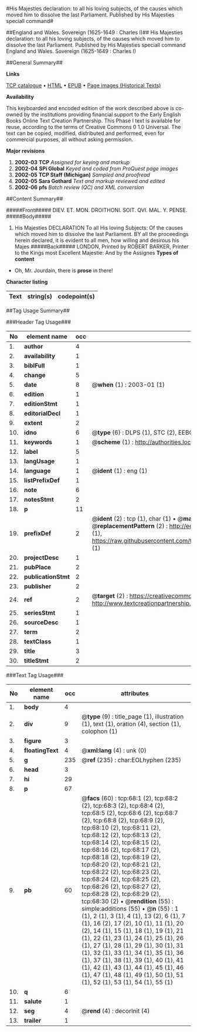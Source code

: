 #His Majesties declaration: to all his loving subjects, of the causes which moved him to dissolve the last Parliament. Published by His Majesties speciall command#

##England and Wales. Sovereign (1625-1649 : Charles I)##
His Majesties declaration: to all his loving subjects, of the causes which moved him to dissolve the last Parliament. Published by His Majesties speciall command
England and Wales. Sovereign (1625-1649 : Charles I)

##General Summary##

**Links**

[TCP catalogue](http://www.ota.ox.ac.uk/tcp/)  • 
[HTML](http://tei.it.ox.ac.uk/tcp/Texts-HTML/free/A22/A22757.html)  • 
[EPUB](http://tei.it.ox.ac.uk/tcp/Texts-EPUB/free/A22/A22757.epub) • 
[Page images (Historical Texts)](https://data.historicaltexts.jisc.ac.uk/view?pubId=eebo-99835842e&pageId=eebo-99835842e-68-1)

**Availability**

This keyboarded and encoded edition of the
	       work described above is co-owned by the institutions
	       providing financial support to the Early English Books
	       Online Text Creation Partnership. This Phase I text is
	       available for reuse, according to the terms of Creative
	       Commons 0 1.0 Universal. The text can be copied,
	       modified, distributed and performed, even for
	       commercial purposes, all without asking permission.

**Major revisions**

1. __2002-03__ __TCP__ *Assigned for keying and markup*
1. __2002-04__ __SPi Global__ *Keyed and coded from ProQuest page images*
1. __2002-05__ __TCP Staff (Michigan)__ *Sampled and proofread*
1. __2002-05__ __Sara Gothard__ *Text and markup reviewed and edited*
1. __2002-06__ __pfs__ *Batch review (QC) and XML conversion*

##Content Summary##

#####Front#####
DIEV. ET. MON. DROITHONI. SOIT. QVI. MAL. Y. PENSE.
#####Body#####

1. His Majesties DECLARATION To all His loving Subjects: Of the causes which moved him to dissolve the last Parliament.
BY all the proceedings herein declared, it is evident to all men, how willing and desirous his Majes
#####Back#####
LONDON, Printed by ROBERT BARKER, Printer to the Kings most Excellent Majestie: And by the Assignes 
**Types of content**

  * Oh, Mr. Jourdain, there is **prose** in there!

**Character listing**


|Text|string(s)|codepoint(s)|
|---|---|---|

##Tag Usage Summary##

###Header Tag Usage###

|No|element name|occ|attributes|
|---|---|---|---|
|1.|__author__|4||
|2.|__availability__|1||
|3.|__biblFull__|1||
|4.|__change__|5||
|5.|__date__|8| @__when__ (1) : 2003-01 (1)|
|6.|__edition__|1||
|7.|__editionStmt__|1||
|8.|__editorialDecl__|1||
|9.|__extent__|2||
|10.|__idno__|6| @__type__ (6) : DLPS (1), STC (2), EEBO-CITATION (1), PROQUEST (1), VID (1)|
|11.|__keywords__|1| @__scheme__ (1) : http://authorities.loc.gov/ (1)|
|12.|__label__|5||
|13.|__langUsage__|1||
|14.|__language__|1| @__ident__ (1) : eng (1)|
|15.|__listPrefixDef__|1||
|16.|__note__|6||
|17.|__notesStmt__|2||
|18.|__p__|11||
|19.|__prefixDef__|2| @__ident__ (2) : tcp (1), char (1)  •  @__matchPattern__ (2) : ([0-9\-]+):([0-9IVX]+) (1), (.+) (1)  •  @__replacementPattern__ (2) : http://eebo.chadwyck.com/downloadtiff?vid=$1&page=$2 (1), https://raw.githubusercontent.com/textcreationpartnership/Texts/master/tcpchars.xml#$1 (1)|
|20.|__projectDesc__|1||
|21.|__pubPlace__|2||
|22.|__publicationStmt__|2||
|23.|__publisher__|2||
|24.|__ref__|2| @__target__ (2) : https://creativecommons.org/publicdomain/zero/1.0/ (1), http://www.textcreationpartnership.org/docs/. (1)|
|25.|__seriesStmt__|1||
|26.|__sourceDesc__|1||
|27.|__term__|2||
|28.|__textClass__|1||
|29.|__title__|3||
|30.|__titleStmt__|2||


###Text Tag Usage###

|No|element name|occ|attributes|
|---|---|---|---|
|1.|__body__|4||
|2.|__div__|9| @__type__ (9) : title_page (1), illustration (1), text (1), oration (4), section (1), colophon (1)|
|3.|__figure__|3||
|4.|__floatingText__|4| @__xml:lang__ (4) : unk (0)|
|5.|__g__|235| @__ref__ (235) : char:EOLhyphen (235)|
|6.|__head__|3||
|7.|__hi__|29||
|8.|__p__|67||
|9.|__pb__|60| @__facs__ (60) : tcp:68:1 (2), tcp:68:2 (2), tcp:68:3 (2), tcp:68:4 (2), tcp:68:5 (2), tcp:68:6 (2), tcp:68:7 (2), tcp:68:8 (2), tcp:68:9 (2), tcp:68:10 (2), tcp:68:11 (2), tcp:68:12 (2), tcp:68:13 (2), tcp:68:14 (2), tcp:68:15 (2), tcp:68:16 (2), tcp:68:17 (2), tcp:68:18 (2), tcp:68:19 (2), tcp:68:20 (2), tcp:68:21 (2), tcp:68:22 (2), tcp:68:23 (2), tcp:68:24 (2), tcp:68:25 (2), tcp:68:26 (2), tcp:68:27 (2), tcp:68:28 (2), tcp:68:29 (2), tcp:68:30 (2)  •  @__rendition__ (55) : simple:additions (55)  •  @__n__ (55) : 1 (1), 2 (1), 3 (1), 4 (1), 13 (2), 6 (1), 7 (1), 16 (2), 17 (2), 10 (1), 11 (1), 20 (2), 14 (1), 15 (1), 18 (1), 19 (1), 21 (1), 22 (1), 23 (1), 24 (1), 25 (1), 26 (1), 27 (1), 28 (1), 29 (1), 30 (1), 31 (1), 32 (1), 33 (1), 34 (1), 35 (1), 36 (1), 37 (1), 38 (1), 39 (1), 40 (1), 41 (1), 42 (1), 43 (1), 44 (1), 45 (1), 46 (1), 47 (1), 48 (1), 49 (1), 50 (1), 51 (1), 52 (1), 53 (1), 54 (1), 55 (1)|
|10.|__q__|6||
|11.|__salute__|1||
|12.|__seg__|4| @__rend__ (4) : decorInit (4)|
|13.|__trailer__|1||
